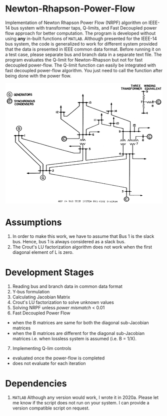 # Newton-Rhapson-Power-Flow
Implementation of Newton Rhapson Power Flow (NRPF) algorithm on IEEE-14 bus system with transformer taps, Q-limits, and Fast Decoupled power flow approach for better computation. The program is developed without using **any** in-built functions of ```MATLAB```. Although presented for the IEEE-14 bus system, the code is generalized to work for different system provided that the data is presented in IEEE common data format. Before running it on a test case, please separate bus and branch data in a separate text file. The program evaluates the Q-limit for Newton-Rhapson but not for fast decoupled power-flow. The Q-limit function can easily be integrated with fast decoupled power-flow algorithm. You just need to call the function after being done with the power flow.  

![IEEE-14 bus system](./IEEE14bus_data/IEEE14bus.PNG)

# Assumptions
1. In order to make this work, we have to assume that Bus 1 is the slack bus. Hence, bus 1 is always considered as a slack bus.
2. The Crout's LU factorization algorithm does not work when the first diagonal element of L is zero.

# Development Stages
1. Reading bus and branch data in common data format 
2. Y-bus formulation
3. Calculating Jacobian Matrix
4. Crout's LU factorization to solve unknown values 
5. Solving NRPF unless *power mismatch* < 0.01
6. Fast Decoupled Power Flow
  * when the B matrices are same for both the diagonal sub-Jacobian matrices
  * when the B matrices are different for the diagonal sub-Jacobian matrices i.e. when lossless system is assumed (i.e. B = 1/X).
7. Implementing Q-lim controls
  * evaluated once the power-flow is completed
  * does not evaluate for each iteration

# Dependencies
1. ```MATLAB```
Although any version would work, I wrote it in 2020a. Please let me know if the script does not run on your system. I can provide a version compatible script on request.
